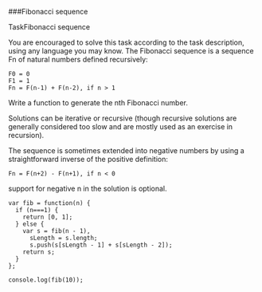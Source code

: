 ###Fibonacci sequence

TaskFibonacci sequence

You are encouraged to solve this task according to the task description, using any language you may know. The Fibonacci sequence is a sequence Fn of natural numbers defined recursively:

    F0 = 0                                           
    F1 = 1                                           
    Fn = F(n-1) + F(n-2), if n > 1   

Write a function to generate the nth Fibonacci number.

Solutions can be iterative or recursive (though recursive solutions are generally considered too slow and are mostly used as an exercise in recursion).

The sequence is sometimes extended into negative numbers by using a straightforward inverse of the positive definition:

    Fn = F(n+2) - F(n+1), if n < 0   

support for negative n in the solution is optional.



    var fib = function(n) {
      if (n===1) {
        return [0, 1];
      } else {
        var s = fib(n - 1), 
          sLength = s.length;
          s.push(s[sLength - 1] + s[sLength - 2]);
        return s;
      }
    };

    console.log(fib(10));